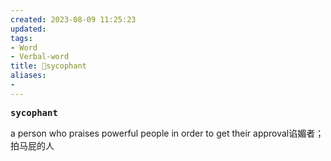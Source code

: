 ```yaml
---
created: 2023-08-09 11:25:23
updated: 
tags: 
- Word
- Verbal-word
title: 🚩sycophant
aliases:
- 
---
```


<pre><strong>sycophant</strong></pre>
a person who praises powerful people in order to get their approval谄媚者；拍马屁的人